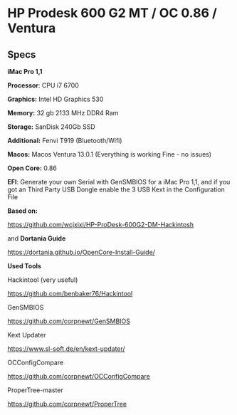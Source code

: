 # HP Prodesk 600 G2 MT / OC 0.86 / Ventura


## Specs #

**iMac Pro 1,1**

**Processor**:  CPU i7 6700

**Graphics:**   Intel HD Graphics 530

**Memory:**     32 gb 2133 MHz DDR4 Ram

**Storage:**    SanDisk 240Gb SSD 

**Additional:** Fenvi T919 (Bluetooth/Wifi)

**Macos:**      Macos Ventura 13.0.1 (Everything is working Fine - no issues)

**Open Core:**    0.86

**EFI**:        Generate your own Serial with GenSMBIOS for a iMac Pro 1,1, and if you got an Third Party USB Dongle enable the 3 USB Kext in the Configuration File

**Based on:**

https://github.com/wcjxixi/HP-ProDesk-600G2-DM-Hackintosh

and 
**Dortania Guide**

https://dortania.github.io/OpenCore-Install-Guide/

**Used Tools**

Hackintool (very useful)

https://github.com/benbaker76/Hackintool

GenSMBIOS

https://github.com/corpnewt/GenSMBIOS

Kext Updater

https://www.sl-soft.de/en/kext-updater/

OCConfigCompare

https://github.com/corpnewt/OCConfigCompare

ProperTree-master

https://github.com/corpnewt/ProperTree
